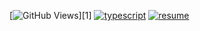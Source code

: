 [![GitHub Views](https://komarev.com/ghpvc/?username=natterstefan&color=FAC151)][1]
[![typescript](https://img.shields.io/badge/TypeScript-Fan-FAC151.svg?logo=typescript&logoWidth=20)](https://github.com/hatienl0i261299)
[![resume](https://img.shields.io/badge/Blogger-Follow%20Me-FAC151.svg?logo=hashnode&logoWidth=20)](https://hatienl0i2612.herokuapp.com/)
